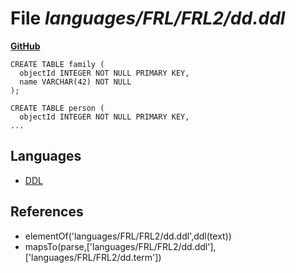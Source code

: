 # File _languages/FRL/FRL2/dd.ddl_
**[GitHub](https://github.com/softlang/yas/blob/master/languages/FRL/FRL2/dd.ddl)**
```
CREATE TABLE family (
  objectId INTEGER NOT NULL PRIMARY KEY,
  name VARCHAR(42) NOT NULL
);

CREATE TABLE person (
  objectId INTEGER NOT NULL PRIMARY KEY,
...
```

## Languages
* [DDL](../languages/DDL.md)

## References
* elementOf('languages/FRL/FRL2/dd.ddl',ddl(text))
* mapsTo(parse,['languages/FRL/FRL2/dd.ddl'],['languages/FRL/FRL2/dd.term'])
